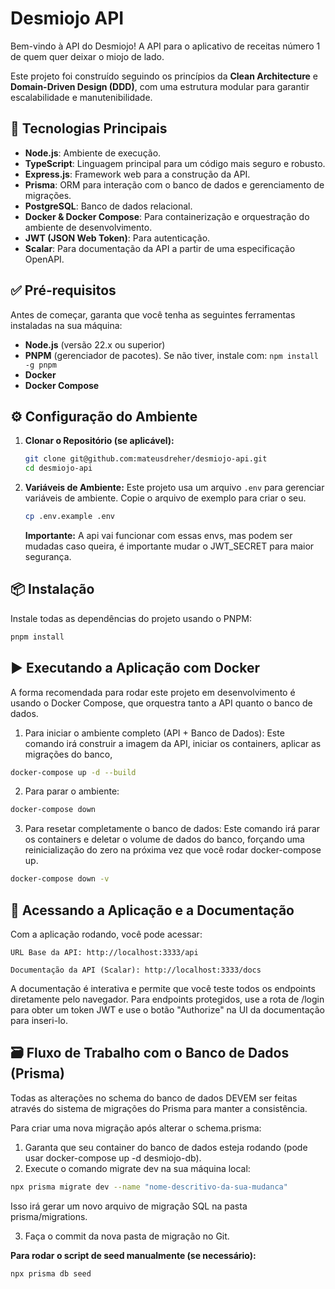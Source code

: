 # Desmiojo API

Bem-vindo à API do Desmiojo! A API para o aplicativo de receitas número 1 de quem quer deixar o miojo de lado.

Este projeto foi construído seguindo os princípios da **Clean Architecture** e **Domain-Driven Design (DDD)**, com uma estrutura modular para garantir escalabilidade e manutenibilidade.

## 🚀 Tecnologias Principais

-   **Node.js**: Ambiente de execução.
-   **TypeScript**: Linguagem principal para um código mais seguro e robusto.
-   **Express.js**: Framework web para a construção da API.
-   **Prisma**: ORM para interação com o banco de dados e gerenciamento de migrações.
-   **PostgreSQL**: Banco de dados relacional.
-   **Docker & Docker Compose**: Para containerização e orquestração do ambiente de desenvolvimento.
-   **JWT (JSON Web Token)**: Para autenticação.
-   **Scalar**: Para documentação da API a partir de uma especificação OpenAPI.

## ✅ Pré-requisitos

Antes de começar, garanta que você tenha as seguintes ferramentas instaladas na sua máquina:

-   **Node.js** (versão 22.x ou superior)
-   **PNPM** (gerenciador de pacotes). Se não tiver, instale com: `npm install -g pnpm`
-   **Docker**
-   **Docker Compose**

## ⚙️ Configuração do Ambiente

1.  **Clonar o Repositório (se aplicável):**
    ```bash
    git clone git@github.com:mateusdreher/desmiojo-api.git
    cd desmiojo-api
    ```

2.  **Variáveis de Ambiente:**
    Este projeto usa um arquivo `.env` para gerenciar variáveis de ambiente. Copie o arquivo de exemplo para criar o seu.

    ```bash
    cp .env.example .env
    ```
    **Importante:** A api vai funcionar com essas envs, mas podem ser mudadas caso queira, é importante mudar o JWT_SECRET para maior segurança.

## 📦 Instalação

Instale todas as dependências do projeto usando o PNPM:

```bash
pnpm install
```

## ▶️ Executando a Aplicação com Docker

A forma recomendada para rodar este projeto em desenvolvimento é usando o Docker Compose, que orquestra tanto a API quanto o banco de dados.
  1. Para iniciar o ambiente completo (API + Banco de Dados):
  Este comando irá construir a imagem da API, iniciar os containers, aplicar as migrações do banco,

```bash
docker-compose up -d --build
```

2. Para parar o ambiente:

```bash
docker-compose down
```
3. Para resetar completamente o banco de dados:
Este comando irá parar os containers e deletar o volume de dados do banco, forçando uma reinicialização do zero na próxima vez que você rodar docker-compose up.

```bash
docker-compose down -v
```


## 📖 Acessando a Aplicação e a Documentação

Com a aplicação rodando, você pode acessar:

    URL Base da API: http://localhost:3333/api

    Documentação da API (Scalar): http://localhost:3333/docs

A documentação é interativa e permite que você teste todos os endpoints diretamente pelo navegador. Para endpoints protegidos, use a rota de /login para obter um token JWT e use o botão "Authorize" na UI da documentação para inseri-lo.

## 🗃️ Fluxo de Trabalho com o Banco de Dados (Prisma)

Todas as alterações no schema do banco de dados DEVEM ser feitas através do sistema de migrações do Prisma para manter a consistência.

Para criar uma nova migração após alterar o schema.prisma:

1. Garanta que seu container do banco de dados esteja rodando (pode usar docker-compose up -d desmiojo-db).
2. Execute o comando migrate dev na sua máquina local:
```bash
npx prisma migrate dev --name "nome-descritivo-da-sua-mudanca"
```
  Isso irá gerar um novo arquivo de migração SQL na pasta prisma/migrations.

3. Faça o commit da nova pasta de migração no Git.

**Para rodar o script de seed manualmente (se necessário):**
```bash
npx prisma db seed
```
